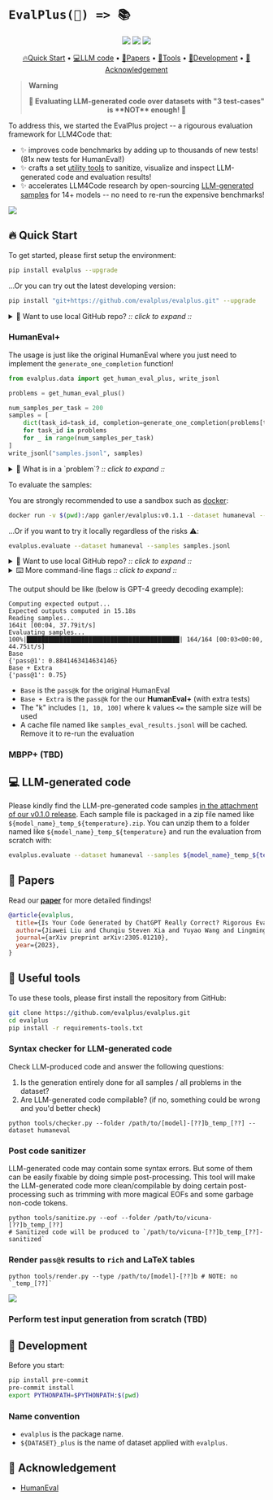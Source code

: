 # `EvalPlus(📖) => 📚`

<p align="center">
    <a href="https://pypi.org/project/evalplus/"><img src="https://img.shields.io/pypi/v/evalplus?color=g"></a>
    <a href="https://github.com/evalplus/evalplus/blob/master/LICENSE"><img src="https://img.shields.io/pypi/l/evalplus"></a>
    <a href="https://hub.docker.com/r/ganler/evalplus" title="Docker"><img src="https://img.shields.io/docker/image-size/ganler/evalplus"></a>
</p>


<p align="center">
    <a href="#-Quick-Start">🔥Quick Start</a> •
    <a href="#-LLM-generated-code">💻LLM code</a> •
    <a href="#-Papers">📜Papers</a> •
    <a href="#-Useful-tools">🔨Tools</a> •
    <a href="#-Development">👷Development</a> •
    <a href="#-Acknowledgement">🙏Acknowledgement</a>
</p>

> **Warning**
> <div align="center">
> <b>
> 🚨 Evaluating LLM-generated code over datasets with "3 test-cases" is **NOT** enough! 🚨
> </b>
> </div>

To address this, we started the EvalPlus project -- a rigourous evaluation framework for LLM4Code that:

+ ✨ improves code benchmarks by adding up to thousands of new tests! (81x new tests for HumanEval!)
+ ✨ crafts a set [utility tools](#useful-tools) to sanitize, visualize and inspect LLM-generated code and evaluation results!
+ ✨ accelerates LLM4Code research by open-sourcing [LLM-generated samples](https://github.com/evalplus/evalplus/releases/tag/v0.1.0) for 14+ models -- no need to re-run the expensive benchmarks!

![](./gallary/overview.png)

## 🔥 Quick Start

To get started, please first setup the environment:

```bash
pip install evalplus --upgrade
```

...Or you can try out the latest developing version:


```bash
pip install "git+https://github.com/evalplus/evalplus.git" --upgrade
```

<details><summary>🤔 Want to use local GitHub repo? <i>:: click to expand ::</i></summary>
<div>

```bash
git clone https://github.com/evalplus/evalplus.git
cd evalplus
export PYTHONPATH=$PYTHONPATH:$(pwd)
pip install -r requirements.txt
```

</div>
</details>

### HumanEval+

The usage is just like the original HumanEval where you just need to implement the `generate_one_completion` function!

```python
from evalplus.data import get_human_eval_plus, write_jsonl

problems = get_human_eval_plus()

num_samples_per_task = 200
samples = [
    dict(task_id=task_id, completion=generate_one_completion(problems[task_id]["prompt"]))
    for task_id in problems
    for _ in range(num_samples_per_task)
]
write_jsonl("samples.jsonl", samples)
```

<details><summary>🤔 What is in a `problem`? <i>:: click to expand ::</i></summary>
<div>

* `task_id` is the identifier string for the task
* `entry_point` is name of the function
* `prompt` is the function signature with docstring
+ `canonical_solution` is the ground-truth implementation (re-implemented to fix bugs in HumanEval)
+ `base_input` is the test inputs in original HumanEval
+ `plus_input` is the test inputs brought by EvalPlus

</div>
</details>

To evaluate the samples:

You are strongly recommended to use a sandbox such as [docker](https://docs.docker.com/get-docker/):

```bash
docker run -v $(pwd):/app ganler/evalplus:v0.1.1 --dataset humaneval --samples samples.jsonl
```

...Or if you want to try it locally regardless of the risks ⚠️:

```bash
evalplus.evaluate --dataset humaneval --samples samples.jsonl
```

<details><summary>🤔 Want to use local GitHub repo? <i>:: click to expand ::</i></summary>
<div>

```bash
python evalplus/evaluate.py --dataset humaneval --samples samples.jsonl
```

</div>
</details>

<details><summary>⌨️ More command-line flags <i>:: click to expand ::</i></summary>
<div>

* `--parallel`: by default half of the cores
* `--base-only` (store_ture): only run base HumanEval tests
* `--i-just-wanna-run`: force a re-run

</div>
</details>

The output should be like (below is GPT-4 greedy decoding example):

```
Computing expected output...
Expected outputs computed in 15.18s
Reading samples...
164it [00:04, 37.79it/s]
Evaluating samples...
100%|██████████████████████████████████████████| 164/164 [00:03<00:00, 44.75it/s]
Base
{'pass@1': 0.8841463414634146}
Base + Extra
{'pass@1': 0.75}
```

- `Base` is the `pass@k` for the original HumanEval
- `Base + Extra` is the `pass@k` for the our **HumanEval+** (with extra tests)
- The "k" includes `[1, 10, 100]` where k values `<=` the sample size will be used
- A cache file named like `samples_eval_results.jsonl` will be cached. Remove it to re-run the evaluation

### MBPP+ (TBD)


## 💻 LLM-generated code

Please kindly find the LLM-pre-generated code samples [in the attachment of our v0.1.0 release](https://github.com/evalplus/evalplus/releases/tag/v0.1.0).
Each sample file is packaged in a zip file named like `${model_name}_temp_${temperature}.zip`.
You can unzip them to a folder named like `${model_name}_temp_${temperature}` and run the evaluation from scratch with:

```bash
evalplus.evaluate --dataset humaneval --samples ${model_name}_temp_${temperature}
```

## 📜 Papers

Read our [**paper**](https://arxiv.org/abs/2305.01210) for more detailed findings!

```bibtex
@article{evalplus,
  title={Is Your Code Generated by ChatGPT Really Correct? Rigorous Evaluation of Large Language Models for Code Generation},
  author={Jiawei Liu and Chunqiu Steven Xia and Yuyao Wang and Lingming Zhang},
  journal={arXiv preprint arXiv:2305.01210},
  year={2023},
}
```

## 🔨 Useful tools

To use these tools, please first install the repository from GitHub:

```bash
git clone https://github.com/evalplus/evalplus.git
cd evalplus
pip install -r requirements-tools.txt
```

### Syntax checker for LLM-generated code

Check LLM-produced code and answer the following questions:

1. Is the generation entirely done for all samples / all problems in the dataset?
2. Are LLM-generated code compilable? (if no, something could be wrong and you'd better check)

```shell
python tools/checker.py --folder /path/to/[model]-[??]b_temp_[??] --dataset humaneval
```

### Post code sanitizer

LLM-generated code may contain some syntax errors.
But some of them can be easily fixable by doing simple post-processing.
This tool will make the LLM-generated code more clean/compilable by doing certain post-processing such as trimming with more magical EOFs and some garbage non-code tokens.

```shell
python tools/sanitize.py --eof --folder /path/to/vicuna-[??]b_temp_[??]
# Sanitized code will be produced to `/path/to/vicuna-[??]b_temp_[??]-sanitized`
```

### Render `pass@k` results to `rich` and LaTeX tables

```shell
python tools/render.py --type /path/to/[model]-[??]b # NOTE: no `_temp_[??]`
```

![](./gallary/render.gif)

### Perform test input generation from scratch (TBD)


## 👷 Development

Before you start:

```bash
pip install pre-commit
pre-commit install
export PYTHONPATH=$PYTHONPATH:$(pwd)
```

### Name convention

- `evalplus` is the package name.
- `${DATASET}_plus` is the name of dataset applied with `evalplus`.


## 🙏 Acknowledgement

- [HumanEval](https://github.com/openai/human-eval)
